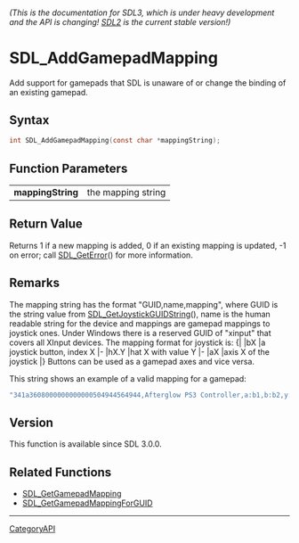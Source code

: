 ###### (This is the documentation for SDL3, which is under heavy development and the API is changing! [SDL2](https://wiki.libsdl.org/SDL2/) is the current stable version!)
# SDL_AddGamepadMapping

Add support for gamepads that SDL is unaware of or change the binding of an existing gamepad.

## Syntax

```c
int SDL_AddGamepadMapping(const char *mappingString);

```

## Function Parameters

|                       |                    |
| --------------------- | ------------------ |
| **mappingString**     | the mapping string |

## Return Value

Returns 1 if a new mapping is added, 0 if an existing mapping is updated,
-1 on error; call [SDL_GetError](SDL_GetError)() for more information.

## Remarks

The mapping string has the format "GUID,name,mapping", where GUID is the
string value from [SDL_GetJoystickGUIDString](SDL_GetJoystickGUIDString)(),
name is the human readable string for the device and mappings are gamepad
mappings to joystick ones. Under Windows there is a reserved GUID of
"xinput" that covers all XInput devices. The mapping format for joystick
is: {| |bX |a joystick button, index X |- |hX.Y |hat X with value Y |- |aX
|axis X of the joystick |} Buttons can be used as a gamepad axes and vice
versa.

This string shows an example of a valid mapping for a gamepad:

```c
"341a3608000000000000504944564944,Afterglow PS3 Controller,a:b1,b:b2,y:b3,x:b0,start:b9,guide:b12,back:b8,dpup:h0.1,dpleft:h0.8,dpdown:h0.4,dpright:h0.2,leftshoulder:b4,rightshoulder:b5,leftstick:b10,rightstick:b11,leftx:a0,lefty:a1,rightx:a2,righty:a3,lefttrigger:b6,righttrigger:b7"
```

## Version

This function is available since SDL 3.0.0.

## Related Functions

* [SDL_GetGamepadMapping](SDL_GetGamepadMapping)
* [SDL_GetGamepadMappingForGUID](SDL_GetGamepadMappingForGUID)

----
[CategoryAPI](CategoryAPI)

